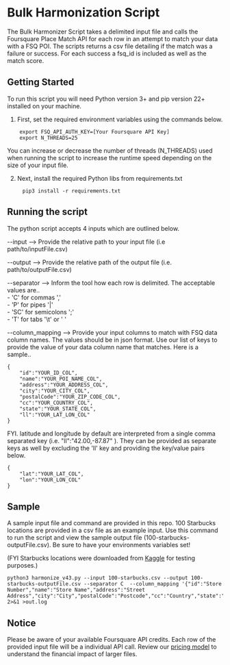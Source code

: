 # Bulk Harmonization Script

The Bulk Harmonizer Script takes a delimited input file and calls the Foursquare Place Match API for each row in an attempt to match your data with a FSQ POI. The scripts returns a csv file detailing if the match was a failure or success. For each success a fsq_id is included as well as the match score. 


## Getting Started 
To run this script you will need Python version 3+ and pip version 22+ installed on your machine.

1. First, set the required environment variables using the commands below.
```	
    export FSQ_API_AUTH_KEY=[Your Foursquare API Key]
    export N_THREADS=25 
```

You can increase or decrease the number of threads (N_THREADS) used when running the script to increase the runtime speed depending on the size of your input file. 

2. Next, install the required Python libs from requirements.txt
```
     pip3 install -r requirements.txt
```

## Running the script
The python script accepts 4 inputs which are outlined below. 

--input --> Provide the relative path to your input file (i.e path/to/inputFile.csv) 

--output --> Provide the relative path of the output file (i.e. path/to/outputFile.csv) 

--separator --> Inform the tool how each row is delimited. The acceptable values are..  
    - 'C' for commas ','  
    - 'P' for pipes '|'  
    - 'SC' for semicolons ';'  
    - 'T' for  tabs '\t' or '	' 

--column_mapping --> Provide your input columns to match with FSQ data column names. The values should be in json format. Use our list of keys to provide the value of your data column name that matches. Here is a sample.. 

```
{
    "id":"YOUR_ID_COL",
    "name":"YOUR_POI_NAME_COL",
    "address":"YOUR_ADDRESS_COL",
    "city":"YOUR_CITY_COL",
    "postalCode":"YOUR_ZIP_CODE_COL",
    "cc":"YOUR_COUNTRY_COL",
    "state":"YOUR_STATE_COL",
    "ll":"YOUR_LAT_LON_COL"
}
```

FYI. latitude and longitude by default are interpreted from a single comma separated key (i.e. "ll":"42.00,-87.87" ). They can be provided as separate keys as well by excluding the 'll' key and providing the key/value pairs below. 

```
{
    "lat":"YOUR_LAT_COL",
    "lon":"YOUR_LON_COL"
}
```


## Sample
A sample input file and command are provided in this repo. 100 Starbucks locations are provided in a csv file as an example input. Use this command to run the script and view the sample output file (100-starbucks-outputFile.csv). Be sure to have your environments variables set!

(FYI Starbucks locations were downloaded from [Kaggle](https://www.kaggle.com/datasets/starbucks/store-locations?resource=download) for testing purposes.)

```
python3 harmonize_v43.py --input 100-starbucks.csv --output 100-starbucks-outputFile.csv --separator C  --column_mapping '{"id":"Store Number","name":"Store Name","address":"Street Address","city":"City","postalCode":"Postcode","cc":"Country","state":"State/Province","lat":"Latitude","lon":"Longitude"}' 2>&1 >out.log

```


## Notice 
Please be aware of your available Foursquare API credits. Each row of the provided input file will be a individual API call. Review our [pricing model](https://location.foursquare.com/pricing/#:~:text=Contact%20Sales-,Places%20API%20pricing,-Product) to understand the financial impact of larger files. 